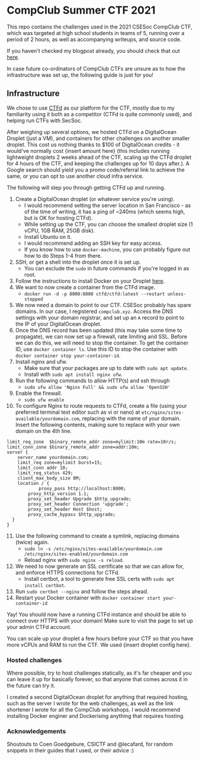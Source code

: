 # CompClub Summer CTF 2021

This repo contains the challenges used in the 2021 CSESoc CompClub CTF, which was targeted at high school students in teams of 5, running over a period of 2 hours, as well as accompanying writeups, and source code.

If you haven't checked my blogpost already, you should check that out [here](https://www.abiram.me/compclub-2021).

In case future co-ordinators of CompClub CTFs are unsure as to how the infrastructure was set up, the following guide is just for you!

## Infrastructure

We chose to use [CTFd](https://github.com/ctfd/ctfd) as our platform for the CTF, mostly due to my familiarity using it both as a competitor (CTFd is quite commonly used), and helping run CTFs with SecSoc.

After weighing up several options, we hosted CTFd on a DigitalOcean Droplet (just a VM), and containers for other challenges on another smaller droplet. This cost us nothing thanks to $100 of DigitalOcean credits - it would've normally cost {insert amount here} (this includes running lightweight droplets 2 weeks ahead of the CTF, scaling up the CTFd droplet for 4 hours of the CTF, and keeping the challenges up for 10 days after.). A Google search should yield you a promo code/referral link to achieve the same, or you can opt to use another cloud infra service.

The following will step you through getting CTFd up and running.

1. Create a DigitalOcean droplet (or whatever service you're using).
    - I would recommend setting the server location in San Francisco - as of the time of writing, it has a ping of ~240ms (which seems high, but is OK for hosting CTFd).
    - While setting up the CTF, you can choose the smallest droplet size (1 vCPU, 1GB RAM, 25GB disk).
    - Install Ubuntu on it.
    - I would recommend adding an SSH key for easy access.
    - If you know how to use `docker-machine`, you can probably figure out how to do Steps 1-4 from there.
2. SSH, or get a shell into the droplet once it is set up.
    - You can exclude the `sudo` in future commands if you're logged in as root.
3. Follow the instructions to install Docker on your Droplet [here](https://docs.docker.com/engine/install/).
4. We want to now create a container from the CTFd image.
    - `docker run -d -p 8000:8000 ctfd/ctfd:latest --restart unless-stopped`
5. We now need a domain to point to our CTF. CSESoc probably has spare domains. In our case, I registered `compclub.xyz`. Access the DNS settings with your domain registrar, and set up an `A` record to point to the IP of your DigitalOcean droplet. 
6. Once the DNS record has been updated (this may take some time to propagate), we can now set up a firewall, rate limiting and SSL. Before we can do this, we will need to stop the container. To get the container ID, use `docker container ls`. Use this ID to stop the container with `docker container stop your-container-id`.
7. Install nginx and ufw.
    - Make sure that your packages are up to date with `sudo apt update`.
    - Install with `sudo apt install nginx ufw`.
8. Run the following commands to allow HTTP(s) and ssh through
    - `sudo ufw allow 'Nginx Full' && sudo ufw allow 'OpenSSH'`
9. Enable the firewall.
    - `sudo ufw enable`
10. To configure Nginx to route requests to CTFd, create a file (using your preferred terminal text editor such as vi or nano) at `etc/nginx/sites-available/yourdomain.com`, replacing with the name of your domain. Insert the following contents, making sure to replace with your own domain on the 4th line.
```
limit_req_zone  $binary_remote_addr zone=mylimit:10m rate=10r/s;
limit_conn_zone $binary_remote_addr zone=addr:10m;
server {
	server_name yourdomain.com;
	limit_req zone=mylimit burst=15;
	limit_conn addr 10;
	limit_req_status 429;
	client_max_body_size 8M;
	location / {
    		proxy_pass http://localhost:8000;
        proxy_http_version 1.1;
        proxy_set_header Upgrade $http_upgrade;
        proxy_set_header Connection 'upgrade';
        proxy_set_header Host $host;
        proxy_cache_bypass $http_upgrade;
  }
}
```
11. Use the following command to create a symlink, replacing domains (twice) again.
    - `sudo ln -s /etc/nginx/sites-available/yourdomain.com /etc/nginx/sites-enabled/yourdomain.com`
    - Reload nginx with `sudo nginx -s reload`.
12. We need to now generate an SSL certificate so that we can allow for, and enforce HTTPS connections for CTFd.
    - Install certbot, a tool to generate free SSL certs with `sudo apt install certbot`.
13. Run `sudo certbot --nginx` and follow the steps ahead.
14. Restart your Docker container with `docker container start your-container-id`

Yay! You should now have a running CTFd instance and should be able to connect over HTTPS with your domain! Make sure to visit the page to set up your admin CTFd account.

You can scale up your droplet a few hours before your CTF so that you have more vCPUs and RAM to run the CTF. We used {insert droplet config here}.

### Hosted challenges

Where possible, try to host challenges statically, as it's far cheaper and you can leave it up for basically forever, so that anyone that comes across it in the future can try it.

I created a second DigitalOcean droplet for anything that required hosting, such as the server I wrote for the web challenges, as well as the link shortener I wrote for all the CompClub workshops. I would recommend installing Docker enginer and Dockerising anything that requires hosting.

### Acknowledgements
Shoutouts to Coen Goedgebure, CSICTF and @lecafard, for random snippets in their guides that I used, or their advice :)
